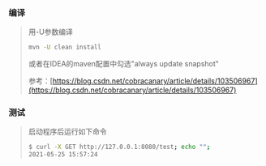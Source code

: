 ### 编译

> 用-U参数编译
> 
> ~~~bash
> mvn -U clean install
> ~~~
> 
> 或者在IDEA的maven配置中勾选"always update snapshot"
> 
> 参考：[https://blog.csdn.net/cobracanary/article/details/103506967](https://blog.csdn.net/cobracanary/article/details/103506967)

### 测试

> 启动程序后运行如下命令
> 
> ~~~bash
> $ curl -X GET http://127.0.0.1:8080/test; echo "";
> 2021-05-25 15:57:24
> ~~~
> 



